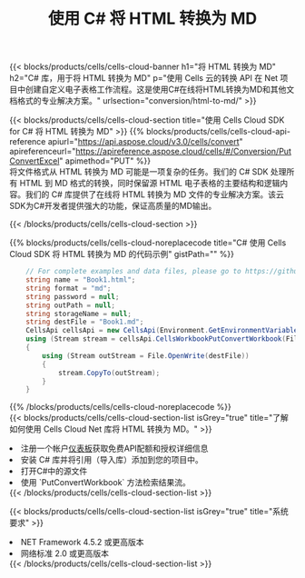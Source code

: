 ﻿---
title: 使用 C# 将 HTML 转换为 MD
description: 利用Aspose.Cells Cloud SDK for C#将HTML格式文件转换为MD格式文件。
kwords: Excel, Convert HTML to MD, REST, C#
howto: How to convert HTML to MD using Aspose.Cells Cloud C# library.
---
{{< blocks/products/cells/cells-cloud-banner h1="将 HTML 转换为 MD" h2="C# 库，用于将 HTML 转换为 MD" p="使用 Cells 云的转换 API 在 Net 项目中创建自定义电子表格工作流程。这是使用C#在线将HTML转换为MD和其他文档格式的专业解决方案。" urlsection="conversion/html-to-md/" >}}

{{< blocks/products/cells/cells-cloud-section title="使用 Cells Cloud SDK for C# 将 HTML 转换为 MD" >}}
{{% blocks/products/cells/cells-cloud-api-reference apiurl="https://api.aspose.cloud/v3.0/cells/convert" apireferenceurl="https://apireference.aspose.cloud/cells/#/Conversion/PutConvertExcel" apimethod="PUT" %}}
<br/>
将文件格式从 HTML 转换为 MD 可能是一项复杂的任务。我们的 C# SDK 处理所有 HTML 到 MD 格式的转换，同时保留源 HTML 电子表格的主要结构和逻辑内容。我们的 C# 库提供了在线将 HTML 转换为 MD 文件的专业解决方案。该云SDK为C#开发者提供强大的功能，保证高质量的MD输出。

{{< /blocks/products/cells/cells-cloud-section >}}

{{% blocks/products/cells/cells-cloud-noreplacecode title="C# 使用 Cells Cloud SDK 将 HTML 转换为 MD 的代码示例" gistPath="" %}}
 
```cs
    // For complete examples and data files, please go to https://github.com/aspose-cells-cloud/aspose-cells-cloud-dotnet/
    string name = "Book1.html";
    string format = "md";
    string password = null;
    string outPath = null;
    string storageName = null;
    string destFile = "Book1.md";
    CellsApi cellsApi = new CellsApi(Environment.GetEnvironmentVariable("ProductClientId"), Environment.GetEnvironmentVariable("ProductClientSecret"));
    using (Stream stream = cellsApi.CellsWorkbookPutConvertWorkbook(File.OpenRead(name), format, password, outPath, storageName))
    {
        using (Stream outStream = File.OpenWrite(destFile))
        {
            stream.CopyTo(outStream);
        }
    }
```
 
{{% /blocks/products/cells/cells-cloud-noreplacecode %}}
<br/>
{{< blocks/products/cells/cells-cloud-section-list isGrey="true" title="了解如何使用 Cells Cloud Net 库将 HTML 转换为 MD。" >}}
<li>注册一个帐户<a href="https://dashboard.aspose.cloud/">仪表板</a>获取免费API配额和授权详细信息</li>
<li>安装 C# 库并将引用（导入库）添加到您的项目中。</li>
<li>打开C#中的源文件</li>
<li>使用 `PutConvertWorkbook` 方法检索结果流。</li>
{{< /blocks/products/cells/cells-cloud-section-list >}}

{{< blocks/products/cells/cells-cloud-section-list isGrey="true" title="系统要求" >}}
<li>NET Framework 4.5.2 或更高版本</li>
<li>网络标准 2.0 或更高版本</li>
{{< /blocks/products/cells/cells-cloud-section-list >}}
